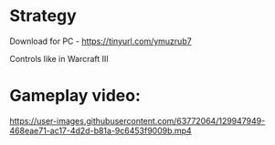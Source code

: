 # Strategy

Download for PC - https://tinyurl.com/ymuzrub7

Controls like in Warcraft III

# Gameplay video:

https://user-images.githubusercontent.com/63772064/129947949-468eae71-ac17-4d2d-b81a-9c6453f9009b.mp4


  
